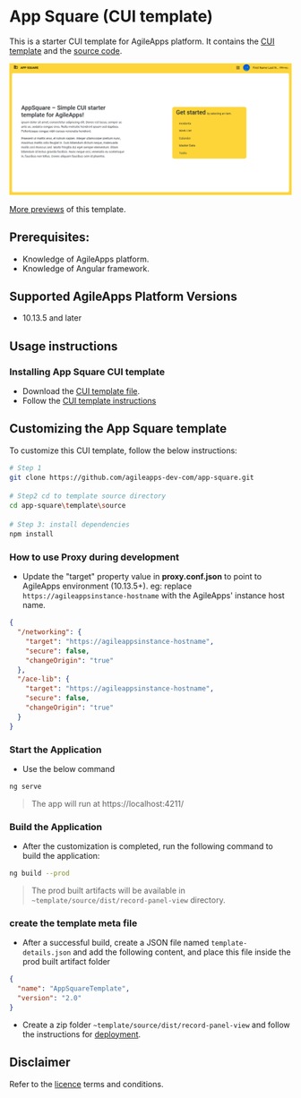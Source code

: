 # App Square (CUI template)
This is a starter CUI template for AgileApps platform. It contains the [CUI template](./packages/cui-template) and the [source code](./template/source/).

![App Square home](./docs/images/home-page.png)

[More previews](./docs/previews.md#record-detail-pages) of this template.


## Prerequisites:
   * Knowledge of AgileApps platform.
   * Knowledge of Angular framework.
## Supported AgileApps Platform Versions   
   *  10.13.5 and later
## Usage instructions
### Installing App Square CUI template
- Download the [CUI template file](./packages/cui-template/app-square-tmpl.zip).
- Follow the [CUI template instructions](https://docs.webmethods.io/AgileApps/getting_started/deployment/#installing_a_template)

## Customizing the App Square template
To customize this CUI template, follow the below instructions:

```bash
# Step 1
git clone https://github.com/agileapps-dev-com/app-square.git

# Step2 cd to template source directory
cd app-square\template\source

# Step 3: install dependencies
npm install
``` 

### How to use Proxy during development 
- Update the "target" property value in **proxy.conf.json**  to point to AgileApps environment (10.13.5+). eg: replace `https://agileappsinstance-hostname` with the AgileApps' instance host name.

```json
{
  "/networking": {
    "target": "https://agileappsinstance-hostname",
    "secure": false,
    "changeOrigin": "true"
  },
  "/ace-lib": {
    "target": "https://agileappsinstance-hostname",
    "secure": false,
    "changeOrigin": "true"
  }
}
```

### Start the Application
- Use the below command
```bash
ng serve
```
> The app will run at https://localhost:4211/

### Build the Application
- After the customization is completed, run the following command to build the application:
```bash
ng build --prod
```
> The prod built artifacts will be available in `~template/source/dist/record-panel-view` directory.

### create the template meta file
- After a successful build, create a JSON file named  `template-details.json` and add the following content, and place this file inside the prod built artifact folder 

```json
{
  "name": "AppSquareTemplate",
  "version": "2.0"
}
```
- Create a zip folder `~template/source/dist/record-panel-view` and follow the instructions for [deployment](https://docs.webmethods.io/AgileApps/getting_started/deployment/#gsc.tab=0).

## Disclaimer
Refer to the [licence](LICENSE) terms and conditions.
